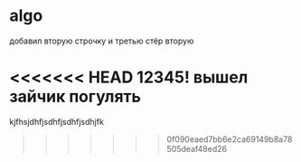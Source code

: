 # algo
добавил вторую строчку
и третью
стёр вторую



<<<<<<< HEAD
12345! вышел зайчик погулять
=======

kjfhsjdhfjsdhfjsdhfjsdhjfk
>>>>>>> 0f090eaed7bb6e2ca69149b8a78505deaf48ed26
